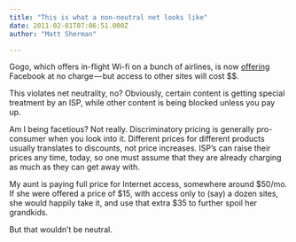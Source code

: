 ```yaml
---
title: "This is what a non-neutral net looks like"
date: 2011-02-01T07:06:51.000Z
author: "Matt Sherman"

---
```


Gogo, which offers in-flight Wi-fi on a bunch of airlines, is now [offering](http://www.usatoday.com/tech/news/2011-02-01-facebook-inflight-wifi_N.htm) Facebook at no charge — but access to other sites will cost $$.

This violates net neutrality, no? Obviously, certain content is getting special treatment by an ISP, while other content is being blocked unless you pay up.

Am I being facetious? Not really. Discriminatory pricing is generally pro-consumer when you look into it. Different prices for different products usually translates to discounts, not price increases. ISP’s can raise their prices any time, today, so one must assume that they are already charging as much as they can get away with.

My aunt is paying full price for Internet access, somewhere around $50/mo. If she were offered a price of $15, with access only to (say) a dozen sites, she would happily take it, and use that extra $35 to further spoil her grandkids.

But that wouldn’t be neutral.
